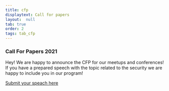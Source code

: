 ```yaml
---
title: cfp 
displaytext: Call for papers
layout:  null
tab: true
order: 2
tags: tab_cfp
---
```


### Call For Papers 2021

Hey! We are happy to announce the CFP for our meetups and conferences! 
If you have a prepared speech with the topic related to the security we are happy to include you in our program!

[Submit your speach here](https://cfp.owaspukraine.org/)

